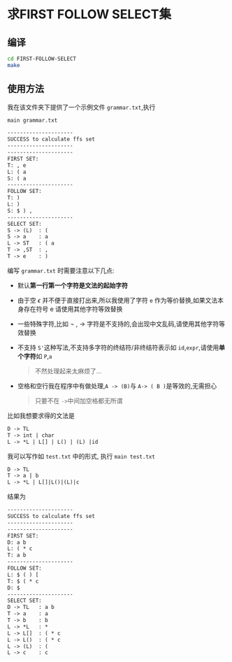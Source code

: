 # 求FIRST FOLLOW SELECT集

## 编译

```bash
cd FIRST-FOLLOW-SELECT
make
```

## 使用方法

我在该文件夹下提供了一个示例文件 `grammar.txt`,执行

```bash
main grammar.txt
```

```txt
---------------------
SUCCESS to calculate ffs set
---------------------
---------------------
FIRST SET: 
T: , e 
L: ( a 
S: ( a 
---------------------
FOLLOW SET: 
T: ) 
L: ) 
S: $ ) , 
---------------------
SELECT SET: 
S -> (L)  : ( 
S -> a    : a 
L -> ST   : ( a 
T -> ,ST  : ,
T -> e    : )
```

编写 `grammar.txt` 时需要注意以下几点:

- 默认**第一行第一个字符是文法的起始字符**
- 由于空 $\epsilon$ 并不便于直接打出来,所以我使用了字符 `e` 作为等价替换,如果文法本身存在符号 e 请使用其他字符等效替换
- 一些特殊字符,比如 $\neg$ , $\rightarrow$ 字符是不支持的,会出现中文乱码,请使用其他字符等效替换

- 不支持 `S'`这种写法,不支持多字符的终结符/非终结符表示如 `id`,`expr`,请使用**单个字符**如 `P`,`a`

  > 不然处理起来太麻烦了...
  
- 空格和空行我在程序中有做处理,`A -> (B)`与 `A-> ( B )`是等效的,无需担心

  > 只要不在 `->`中间加空格都无所谓

比如我想要求得的文法是

```txt
D -> TL
T -> int | char
L -> *L | L[] | L() | (L) |id
```

我可以写作如 `test.txt` 中的形式, 执行 `main test.txt`

```txt
D -> TL
T -> a | b
L -> *L | L[]|L()|(L)|c
```

结果为

```txt
---------------------
SUCCESS to calculate ffs set
---------------------
---------------------
FIRST SET:
D: a b
L: ( * c
T: a b
---------------------
FOLLOW SET:
L: $ ( ) [
T: $ ( * c
D: $
---------------------
SELECT SET:
D -> TL   : a b
T -> a    : a
T -> b    : b
L -> *L   : *
L -> L[]  : ( * c
L -> L()  : ( * c 
L -> (L)  : (
L -> c    : c
```
